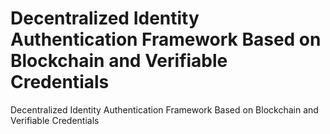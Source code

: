 # Decentralized Identity Authentication Framework Based on Blockchain and Verifiable Credentials
 Decentralized Identity Authentication Framework Based on Blockchain and Verifiable Credentials

